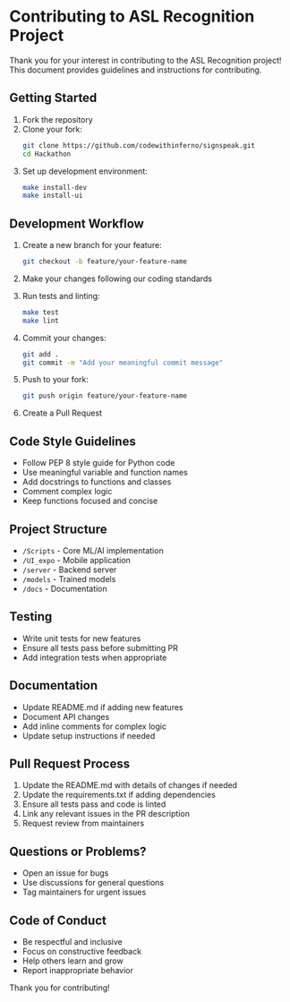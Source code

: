 # Contributing to ASL Recognition Project

Thank you for your interest in contributing to the ASL Recognition project! This document provides guidelines and instructions for contributing.

## Getting Started

1. Fork the repository
2. Clone your fork:
   ```bash
   git clone https://github.com/codewithinferno/signspeak.git
   cd Hackathon
   ```
3. Set up development environment:
   ```bash
   make install-dev
   make install-ui
   ```

## Development Workflow

1. Create a new branch for your feature:
   ```bash
   git checkout -b feature/your-feature-name
   ```

2. Make your changes following our coding standards

3. Run tests and linting:
   ```bash
   make test
   make lint
   ```

4. Commit your changes:
   ```bash
   git add .
   git commit -m "Add your meaningful commit message"
   ```

5. Push to your fork:
   ```bash
   git push origin feature/your-feature-name
   ```

6. Create a Pull Request

## Code Style Guidelines

- Follow PEP 8 style guide for Python code
- Use meaningful variable and function names
- Add docstrings to functions and classes
- Comment complex logic
- Keep functions focused and concise

## Project Structure

- `/Scripts` - Core ML/AI implementation
- `/UI_expo` - Mobile application
- `/server` - Backend server
- `/models` - Trained models
- `/docs` - Documentation

## Testing

- Write unit tests for new features
- Ensure all tests pass before submitting PR
- Add integration tests when appropriate

## Documentation

- Update README.md if adding new features
- Document API changes
- Add inline comments for complex logic
- Update setup instructions if needed

## Pull Request Process

1. Update the README.md with details of changes if needed
2. Update the requirements.txt if adding dependencies
3. Ensure all tests pass and code is linted
4. Link any relevant issues in the PR description
5. Request review from maintainers

## Questions or Problems?

- Open an issue for bugs
- Use discussions for general questions
- Tag maintainers for urgent issues

## Code of Conduct

- Be respectful and inclusive
- Focus on constructive feedback
- Help others learn and grow
- Report inappropriate behavior

Thank you for contributing!